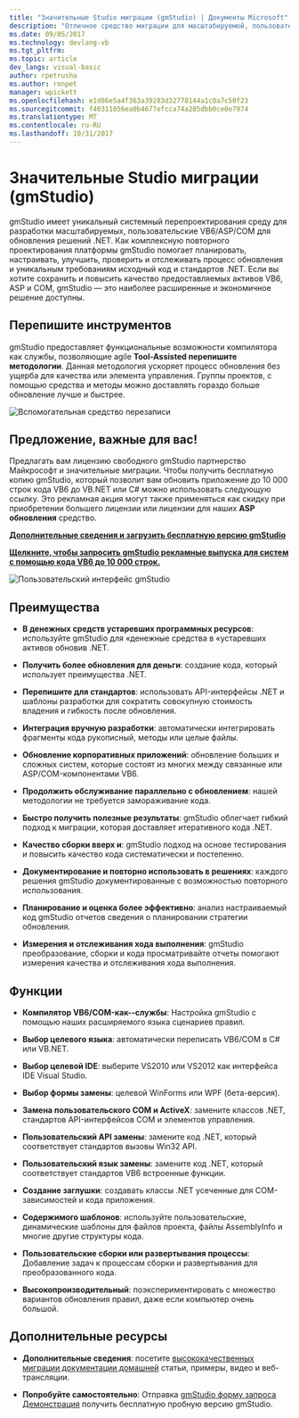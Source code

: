 ```yaml
---
title: "Значительные Studio миграции (gmStudio) | Документы Microsoft"
description: "Отличное средство миграции для масштабируемой, пользовательские VB6/ASP или последовательных портов для обновления решений .NET"
ms.date: 09/05/2017
ms.technology: devlang-vb
ms.tgt_pltfrm: 
ms.topic: article
dev_langs: visual-basic
author: rpetrusha
ms.author: ronpet
manager: wpickett
ms.openlocfilehash: e1d86e5a4f363a39283d32778144a1c0a7c50f23
ms.sourcegitcommit: f40311056ea0b4677efcca74a285dbb0ce0e7974
ms.translationtype: MT
ms.contentlocale: ru-RU
ms.lasthandoff: 10/31/2017
---
```

# <a name="great-migrations-studio-gmstudio"></a>Значительные Studio миграции (gmStudio)

gmStudio имеет уникальный системный перепроектирования среду для разработки масштабируемых, пользовательские VB6/ASP/COM для обновления решений .NET. Как комплексную повторного проектирования платформы gmStudio помогает планировать, настраивать, улучшить, проверить и отслеживать процесс обновления и уникальным требованиям исходный код и стандартов .NET.  Если вы хотите сохранить и повысить качество предоставляемых активов VB6, ASP и COM, gmStudio — это наиболее расширенные и экономичное решение доступны. 

## <a name="the-tool-assisted-rewrite"></a>Перепишите инструментов

gmStudio предоставляет функциональные возможности компилятора как службы, позволяющие agile **Tool-Assisted перепишите методологии**. Данная методология ускоряет процесс обновления без ущерба для качества или элемента управления. Группы проектов, с помощью средства и методы можно доставлять гораздо больше обновление лучше и быстрее.

![Вспомогательная средство перезаписи](./media/tool-assisted-rewrite.png) 

## <a name="important-offer-for-you"></a>Предложение, важные для вас!

Предлагать вам лицензию свободного gmStudio партнерство Майкрософт и значительные миграции. Чтобы получить бесплатную копию gmStudio, который позволит вам обновить приложение до 10 000 строк кода VB6 до VB.NET или C# можно использовать следующую ссылку. Это рекламная акция могут также применяться как скидку при приобретении большего лицензии или лицензии для наших **ASP обновления** средство.

[**Дополнительные сведения и загрузить бесплатную версию gmStudio**](http://www.greatmigrations.com/resources/gmstudio-promotion.aspx)

[**Щелкните, чтобы запросить gmStudio рекламные выпуска для систем с помощью кода VB6 до 10 000 строк.**](http://www.greatmigrations.com/resources/gmstudio-promotion.aspx)

![Пользовательский интерфейс gmStudio](./media/gmstudio-ui.png) 

## <a name="benefits"></a>Преимущества

- **В денежных средств устаревших программных ресурсов**: используйте gmStudio для «денежные средства в «устаревших активов обновив .NET.

- **Получить более обновления для деньги**: создание кода, который использует преимущества .NET.

- **Перепишите для стандартов**: использовать API-интерфейсы .NET и шаблоны разработки для сократить совокупную стоимость владения и гибкость после обновления.  

- **Интеграция вручную разработки**: автоматически интегрировать фрагменты кода рукописный, методы или целые файлы. 

- **Обновление корпоративных приложений**: обновление больших и сложных систем, которые состоят из многих между связанные или ASP/COM-компонентами VB6.

- **Продолжить обслуживание параллельно с обновлением**: нашей методологии не требуется замораживание кода.  

- **Быстро получить полезные результаты**: gmStudio облегчает гибкий подход к миграции, которая доставляет итеративного кода .NET.
 
- **Качество сборки вверх и**: gmStudio подход на основе тестирования и повысить качество кода систематически и постепенно.

- **Документирование и повторно использовать в решениях**: каждого решения gmStudio документированные с возможностью повторного использования.

- **Планирование и оценка более эффективно**: анализ настраиваемый код gmStudio отчетов сведения о планировании стратегии обновления.

- **Измерения и отслеживания хода выполнения**: gmStudio преобразование, сборки и кода просматривайте отчеты помогают измерения качества и отслеживания хода выполнения.

## <a name="features"></a>Функции

- **Компилятор VB6/COM-как--службы**: Настройка gmStudio с помощью наших расширяемого языка сценариев правил.

- **Выбор целевого языка**: автоматически переписать VB6/COM в C# или VB.NET.

- **Выбор целевой IDE**: выберите VS2010 или VS2012 как интерфейса IDE Visual Studio.

- **Выбор формы замены**: целевой WinForms или WPF (бета-версия).

- **Замена пользовательского COM и ActiveX**: замените классов .NET, стандартов API-интерфейсов COM и элементов управления.

- **Пользовательский API замены**: замените код .NET, который соответствует стандартов вызовы Win32 API.

- **Пользовательский язык замены**: замените код .NET, который соответствует стандартов VB6 встроенные функции.

- **Создание заглушки**: создавать классы .NET усеченные для COM-зависимостей и кода приложения.

- **Содержимого шаблонов**: используйте пользовательские, динамические шаблоны для файлов проекта, файлы AssemblyInfo и многие другие структуры кода.

- **Пользовательские сборки или развертывания процессы**: Добавление задач к процессам сборки и развертывания для преобразованного кода.

- **Высокопроизводительный**: поэкспериментировать с множество вариантов обновления правил, даже если компьютер очень большой.

## <a name="additional-resources"></a>Дополнительные ресурсы

- **Дополнительные сведения**: посетите [высококачественных миграции документации домашней](https://www.greatmigrations.com/resources/documentation.aspx) статьи, примеры, видео и веб-трансляции.

- **Попробуйте самостоятельно**: Отправка [gmStudio форму запроса Демонстрация](http://www.greatmigrations.com/resources/gmstudio-promotion.aspx) получить бесплатную пробную версию gmStudio.
  
